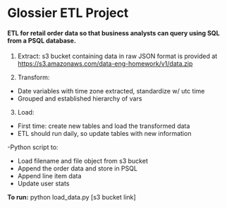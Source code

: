 # Glossier ETL Project

#### ETL for retail order data so that business analysts can query using SQL from a PSQL database.

1. Extract: s3 bucket containing data in raw JSON format is provided at https://s3.amazonaws.com/data-eng-homework/v1/data.zip 

2. Transform: 
- Date variables with time zone extracted, standardize w/ utc time
- Grouped and established hierarchy of vars

3. Load:
- First time: create new tables and load the transformed data
- ETL should run daily, so update tables with new information


-Python script to:
- Load filename and file object from s3 bucket
- Append the order data and store in PSQL
- Append line item data
- Update user stats

**To run:**
python load_data.py [s3 bucket link]
